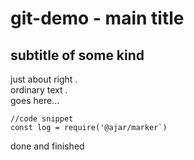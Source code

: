 # git-demo - main title

## subtitle of some kind

just about right .    
ordinary text .   
goes here...

```
//code snippet
const log = require('@ajar/marker`)
```

done and finished
